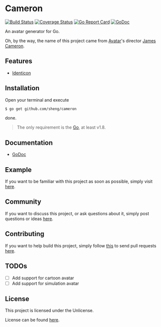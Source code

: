 # Cameron

[![Build Status](https://travis-ci.org/sheng/cameron.svg?branch=master)](https://travis-ci.org/sheng/cameron)
[![Coverage Status](https://coveralls.io/repos/github/sheng/cameron/badge.svg?branch=master)](https://coveralls.io/github/sheng/cameron?branch=master)
[![Go Report Card](https://goreportcard.com/badge/github.com/sheng/cameron)](https://goreportcard.com/report/github.com/sheng/cameron)
[![GoDoc](https://godoc.org/github.com/sheng/cameron?status.svg)](https://godoc.org/github.com/sheng/cameron)

An avatar generator for Go.

Oh, by the way, the name of this project came from
[Avatar](https://en.wikipedia.org/wiki/Avatar_(2009_film))'s director
[James Cameron](https://en.wikipedia.org/wiki/James_Cameron).

## Features

* [Identicon](https://en.wikipedia.org/wiki/Identicon)

## Installation

Open your terminal and execute

```bash
$ go get github.com/sheng/cameron
```

done.

> The only requirement is the [Go](https://golang.org), at least v1.8.

## Documentation

* [GoDoc](https://godoc.org/github.com/sheng/cameron)

## Example

If you want to be familiar with this project as soon as possible, simply visit
[here](https://github.com/air-examples/cameron).

## Community

If you want to discuss this project, or ask questions about it, simply post
questions or ideas [here](https://github.com/sheng/cameron/issues).

## Contributing

If you want to help build this project, simply follow
[this](https://github.com/sheng/cameron/wiki/Contributing) to send pull requests
[here](https://github.com/sheng/cameron/pulls).

## TODOs

* [ ] Add support for cartoon avatar
* [ ] Add support for simulation avatar

## License

This project is licensed under the Unlicense.

License can be found [here](LICENSE).
